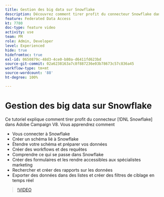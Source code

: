 ```yaml
---
title: Gestion des big data sur Snowflake
description: Découvrez comment tirer profit du connecteur Snowflake dans Adobe Campaign V8
feature: Federated Data Access
kt: 7780
doc-type: feature video
activity: use
team: PM
role: Admin, Developer
level: Experienced
hide: true
hidefromtoc: true
exl-id: 0650879c-48d3-4ce0-b80a-d6411fd623bd
source-git-commit: 02a6238163a7c8f887236e03b78673c57c836a45
workflow-type: tm+mt
source-wordcount: '88'
ht-degree: 100%

---
```


# Gestion des big data sur Snowflake

Ce tutoriel explique comment tirer profit du connecteur [!DNL Snowflake] dans Adobe Campaign V8.
Vous apprendrez comment

* Vous connecter à Snowflake
* Créer un schéma lié à Snowflake
* Étendre votre schéma et préparer vos données
* Créer des workflows et des requêtes
* Comprendre ce qui se passe dans Snowflake
* Créer des formulaires et les rendre accessibles aux spécialistes marketing
* Rechercher et créer des rapports sur les données
* Exporter des données dans des listes et créer des filtres de ciblage en temps réel

>[!VIDEO](https://video.tv.adobe.com/v/31588?quality=12&learn=on)
